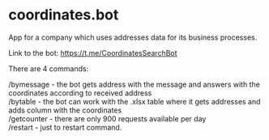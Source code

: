 # coordinates.bot

App for a company which uses addresses data for its business processes.

Link to the bot: https://t.me/CoordinatesSearchBot

There are 4 commands:

/bymessage - the bot gets address with the message and answers with the coordinates according to received address
<br>
/bytable - the bot can work with the .xlsx table where it gets addresses and adds column with the coordinates
<br>
/getcounter - there are only 900 requests available per day
<br>
/restart - just to restart command.
